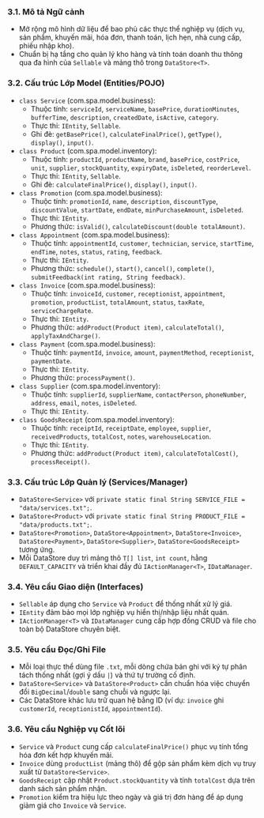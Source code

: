 ### 3.1. Mô tả Ngữ cảnh
- Mở rộng mô hình dữ liệu để bao phủ các thực thể nghiệp vụ (dịch vụ, sản phẩm, khuyến mãi, hóa đơn, thanh toán, lịch hẹn, nhà cung cấp, phiếu nhập kho).
- Chuẩn bị hạ tầng cho quản lý kho hàng và tính toán doanh thu thông qua đa hình của `Sellable` và mảng thô trong `DataStore<T>`.

### 3.2. Cấu trúc Lớp Model (Entities/POJO)
- `class Service` (com.spa.model.business):
  - Thuộc tính: `serviceId`, `serviceName`, `basePrice`, `durationMinutes`, `bufferTime`, `description`, `createdDate`, `isActive`, `category`.
  - Thực thi: `IEntity`, `Sellable`.
  - Ghi đè: `getBasePrice()`, `calculateFinalPrice()`, `getType()`, `display()`, `input()`.
- `class Product` (com.spa.model.inventory):
  - Thuộc tính: `productId`, `productName`, `brand`, `basePrice`, `costPrice`, `unit`, `supplier`, `stockQuantity`, `expiryDate`, `isDeleted`, `reorderLevel`.
  - Thực thi: `IEntity`, `Sellable`.
  - Ghi đè: `calculateFinalPrice()`, `display()`, `input()`.
- `class Promotion` (com.spa.model.business):
  - Thuộc tính: `promotionId`, `name`, `description`, `discountType`, `discountValue`, `startDate`, `endDate`, `minPurchaseAmount`, `isDeleted`.
  - Thực thi: `IEntity`.
  - Phương thức: `isValid()`, `calculateDiscount(double totalAmount)`.
- `class Appointment` (com.spa.model.business):
  - Thuộc tính: `appointmentId`, `customer`, `technician`, `service`, `startTime`, `endTime`, `notes`, `status`, `rating`, `feedback`.
  - Thực thi: `IEntity`.
  - Phương thức: `schedule()`, `start()`, `cancel()`, `complete()`, `submitFeedback(int rating, String feedback)`.
- `class Invoice` (com.spa.model.business):
  - Thuộc tính: `invoiceId`, `customer`, `receptionist`, `appointment`, `promotion`, `productList`, `totalAmount`, `status`, `taxRate`, `serviceChargeRate`.
  - Thực thi: `IEntity`.
  - Phương thức: `addProduct(Product item)`, `calculateTotal()`, `applyTaxAndCharge()`.
- `class Payment` (com.spa.model.business):
  - Thuộc tính: `paymentId`, `invoice`, `amount`, `paymentMethod`, `receptionist`, `paymentDate`.
  - Thực thi: `IEntity`.
  - Phương thức: `processPayment()`.
- `class Supplier` (com.spa.model.inventory):
  - Thuộc tính: `supplierId`, `supplierName`, `contactPerson`, `phoneNumber`, `address`, `email`, `notes`, `isDeleted`.
  - Thực thi: `IEntity`.
- `class GoodsReceipt` (com.spa.model.inventory):
  - Thuộc tính: `receiptId`, `receiptDate`, `employee`, `supplier`, `receivedProducts`, `totalCost`, `notes`, `warehouseLocation`.
  - Thực thi: `IEntity`.
  - Phương thức: `addProduct(Product item)`, `calculateTotalCost()`, `processReceipt()`.

### 3.3. Cấu trúc Lớp Quản lý (Services/Manager)
- `DataStore<Service>` với `private static final String SERVICE_FILE = "data/services.txt";`.
- `DataStore<Product>` với `private static final String PRODUCT_FILE = "data/products.txt";`.
- `DataStore<Promotion>`, `DataStore<Appointment>`, `DataStore<Invoice>`, `DataStore<Payment>`, `DataStore<Supplier>`, `DataStore<GoodsReceipt>` tương ứng.
- Mỗi DataStore duy trì mảng thô `T[] list`, `int count`, hằng `DEFAULT_CAPACITY` và triển khai đầy đủ `IActionManager<T>`, `IDataManager`.

### 3.4. Yêu cầu Giao diện (Interfaces)
- `Sellable` áp dụng cho `Service` và `Product` để thống nhất xử lý giá.
- `IEntity` đảm bảo mọi lớp nghiệp vụ hiển thị/nhập liệu nhất quán.
- `IActionManager<T>` và `IDataManager` cung cấp hợp đồng CRUD và file cho toàn bộ DataStore chuyên biệt.

### 3.5. Yêu cầu Đọc/Ghi File
- Mỗi loại thực thể dùng file `.txt`, mỗi dòng chứa bản ghi với ký tự phân tách thống nhất (gợi ý dấu `|`) và thứ tự trường cố định.
- `DataStore<Service>` và `DataStore<Product>` cần chuẩn hóa việc chuyển đổi `BigDecimal`/`double` sang chuỗi và ngược lại.
- Các DataStore khác lưu trữ quan hệ bằng ID (ví dụ: `invoice` ghi `customerId`, `receptionistId`, `appointmentId`).

### 3.6. Yêu cầu Nghiệp vụ Cốt lõi
- `Service` và `Product` cung cấp `calculateFinalPrice()` phục vụ tính tổng hóa đơn kết hợp khuyến mãi.
- `Invoice` dùng `productList` (mảng thô) để gộp sản phẩm kèm dịch vụ truy xuất từ `DataStore<Service>`.
- `GoodsReceipt` cập nhật `Product.stockQuantity` và tính `totalCost` dựa trên danh sách sản phẩm nhận.
- `Promotion` kiểm tra hiệu lực theo ngày và giá trị đơn hàng để áp dụng giảm giá cho `Invoice` và `Service`.
